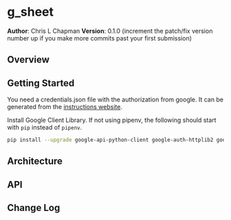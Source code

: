 # g_sheet

**Author**: Chris L Chapman
**Version**: 0.1.0 (increment the patch/fix version number up if you make more commits past your first submission)

## Overview

<!-- What is this project for? What does it do? -->

## Getting Started

You need a credentials.json file with the authorization from google. It can be generated from the [instructions website](https://developers.google.com/sheets/api/quickstart/python).

Install Google Client Library. If not using pipenv, the following should start with `pip` instead of `pipenv`.

```bash
pip install --upgrade google-api-python-client google-auth-httplib2 google-auth-oauthlib
```

<!-- What are the steps that a user must take in order to build this app on their own machine and get it running? -->

## Architecture

<!-- Provide a detailed description of the application design. What technologies (languages, libraries, etc) you're using, and any other relevant design information. This is also an area which you can include any visuals; flow charts, example usage gifs, screen captures, etc.-->

## API

<!-- Provide detailed instructions for your applications usage. This should include any methods or endpoints available to the user/client/developer. Each section should be formatted to provide clear syntax for usage, example calls including input data requirements and options, and example responses or return values. -->

## Change Log

<!-- Ctrl+Shift+I (on Win & Linux) Inserts current DateTime, -->
